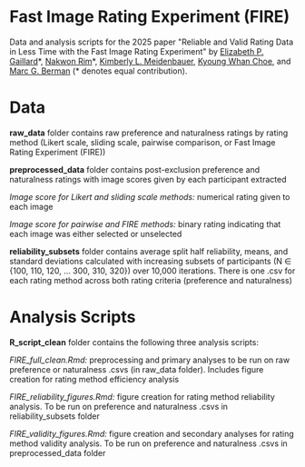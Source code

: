 # Fast Image Rating Experiment (FIRE)
Data and analysis scripts for the 2025 paper "Reliable and Valid Rating Data in Less Time with the Fast Image Rating Experiment" by [Elizabeth P. Gaillard](https://github.com/egaillar)\*, [Nakwon Rim](https://nwrim.github.io)\*, [Kimberly L. Meidenbauer](https://kim-meidenbauer.github.io/), [Kyoung Whan Choe](https://kywch.github.io), and [Marc G. Berman](https://voices.uchicago.edu/bermanlab/) (* denotes equal contribution).

# Data
**raw_data** folder contains raw preference and naturalness ratings by rating method (Likert scale, sliding scale, pairwise comparison, or Fast Image Rating Experiment (FIRE))


**preprocessed_data** folder contains post-exclusion preference and naturalness ratings with image scores given by each participant extracted 
       
*Image score for Likert and sliding scale methods:* numerical rating given to each image
       
*Image score for pairwise and FIRE methods:* binary rating indicating that each image was either selected or unselected

        
**reliability_subsets** folder contains average split half reliability, means, and standard deviations calculated with increasing subsets of participants (N ∈ {100, 110, 120, … 300, 310, 320}) over 10,000 iterations. There is one .csv for each rating method across both rating criteria (preference and naturalness)

# Analysis Scripts

**R_script_clean** folder contains the following three analysis scripts:

*FIRE_full_clean.Rmd:* preprocessing and primary analyses to be run on raw preference or naturalness .csvs (in raw_data folder). Includes figure creation for rating method efficiency analysis

*FIRE_reliability_figures.Rmd:* figure creation for rating method reliability analysis. To be run on preference and naturalness .csvs in reliability_subsets folder 

*FIRE_validity_figures.Rmd:* figure creation and secondary analyses for rating method validity analysis. To be run on preference and naturalness .csvs in preprocessed_data folder
